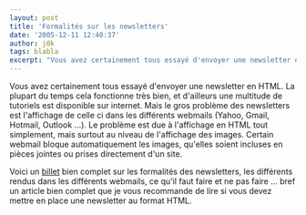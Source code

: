```yaml
---
layout: post
title: 'Formalités sur les newsletters'
date: '2005-12-11 12:40:37'
author: j0k
tags: blabla
excerpt: "Vous avez certainement tous essayé d'envoyer une newsletter en HTML. La plupart du temps cela fonctionne très bien, et d'ailleurs une multitude de tutoriels est disponible sur internet. Mais le gros problème des newsletters est l'affichage de celle ci dans les différents webmails (Yahoo, Gmail, Hotmail, Outlook ...).     \nLe problème est due à l'affichage en HTML      …"
---
```


Vous avez certainement tous essayé d'envoyer une newsletter en HTML. La plupart du temps cela fonctionne très bien, et d'ailleurs une multitude de tutoriels est disponible sur internet. Mais le gros problème des newsletters est l'affichage de celle ci dans les différents webmails (Yahoo, Gmail, Hotmail, Outlook ...).
Le problème est due à l'affichage en HTML tout simplement, mais surtout au niveau de l'affichage des images. Certain webmail bloque automatiquement les images, qu'elles soient incluses en pièces jointes ou prises directement d'un site.

Voici un [billet](http://www.campaignmonitor.com/blog/archives/2005/11/html_email_desi.html) bien complet sur les formalités des newsletters, les différents rendus dans les différents webmails, ce qu'il faut faire et ne pas faire ... bref un article bien complet que je vous recommande de lire si vous devez mettre en place une newsletter au format HTML.
